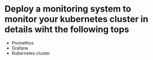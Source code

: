 # Deploy a monitoring system to monitor your kubernetes cluster in details wiht the following tops
- Promethus
- Grafana
- Kubernetes cluster
